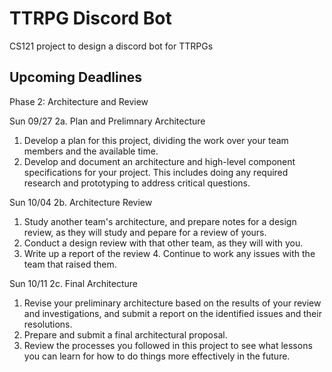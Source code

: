 # TTRPG Discord Bot

CS121 project to design a discord bot for TTRPGs

## Upcoming Deadlines
Phase 2: Architecture and Review

Sun 09/27	2a. Plan and Prelimnary Architecture	
1. Develop a plan for this project, dividing the work over your team members and the available time.
2. Develop and document an architecture and high-level component specifications for your project. This includes doing any required research and prototyping to address critical questions.

Sun 10/04	2b. Architecture Review	
1. Study another team's architecture, and prepare notes for a design review, as they will study and pepare for a review of yours.
2. Conduct a design review with that other team, as they will with you.
3. Write up a report of the review 4. Continue to work any issues with the team that raised them.

Sun 10/11	2c. Final Architecture	
1. Revise your preliminary architecture based on the results of your review and investigations, and submit a report on the identified issues and their resolutions.
2. Prepare and submit a final architectural proposal.
3. Review the processes you followed in this project to see what lessons you can learn for how to do things more effectively in the future.
